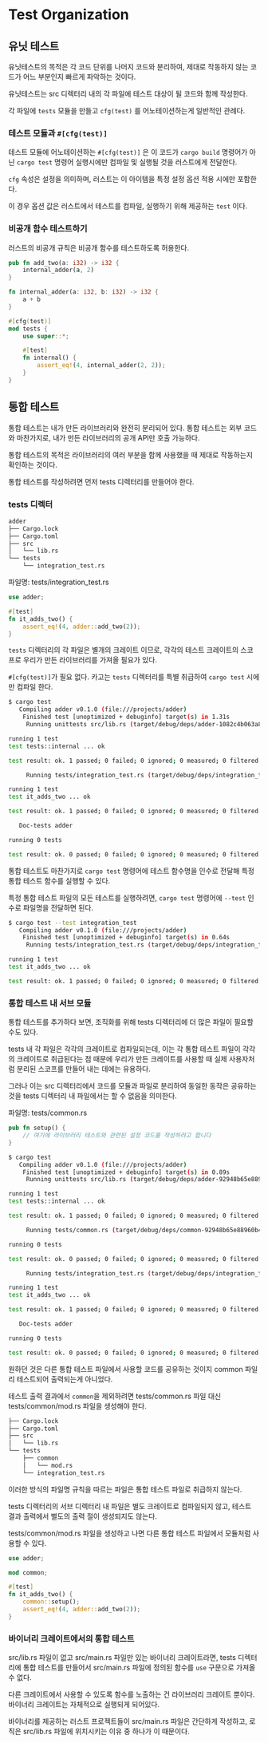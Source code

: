 # Test Organization

## 유닛 테스트

유닛테스트의 목적은 각 코드 단위를 나머지 코드와 분리하여, 제대로 작동하지 않는 코드가 어느 부분인지 빠르게 파악하는 것이다.

유닛테스트는 src 디렉터리 내의 각 파일에 테스트 대상이 될 코드와 함께 작성한다.

각 파일에 `tests` 모듈을 만들고 `cfg(test)` 를 어노테이션하는게 일반적인 관례다.

### 테스트 모듈과 `#[cfg(test)]`

테스트 모듈에 어노테이션하는 `#[cfg(test)]` 은 이 코드가 `cargo build` 명령어가 아닌 `cargo test` 명령어 실행시에만 컴파일 및 실행될 것을 러스트에게 전달한다.

`cfg` 속성은 설정을 의미하며, 러스트는 이 아이템을 특정 설정 옵션 적용 시에만 포함한다.

이 경우 옵션 값은 러스트에서 테스트를 컴파일, 실행하기 위해 제공하는 `test` 이다.

### 비공개 함수 테스트하기

러스트의 비공개 규칙은 비공개 함수를 테스트하도록 허용한다.

```rust
pub fn add_two(a: i32) -> i32 {
    internal_adder(a, 2)
}

fn internal_adder(a: i32, b: i32) -> i32 {
    a + b
}

#[cfg(test)]
mod tests {
    use super::*;

    #[test]
    fn internal() {
        assert_eq!(4, internal_adder(2, 2));
    }
}
```

## 통합 테스트

통합 테스트는 내가 만든 라이브러리와 완전히 분리되어 있다. 통합 테스트는 외부 코드와 마찬가지로, 내가 만든 라이브러리의 공개 API만 호출 가능하다.

통합 테스트의 목적은 라이브러리의 여러 부분을 함께 사용했을 때 제대로 작동하는지 확인하는 것이다.

통합 테스트를 작성하려면 먼저 tests 디렉터리를 만들어야 한다.

### tests 디렉터

```bash
adder
├── Cargo.lock
├── Cargo.toml
├── src
│   └── lib.rs
└── tests
    └── integration_test.rs
```

파일명: tests/integration_test.rs

```rust
use adder;

#[test]
fn it_adds_two() {
    assert_eq!(4, adder::add_two(2));
}
```

`tests` 디렉터리의 각 파일은 별개의 크레이트 이므로, 각각의 테스트 크레이트의 스코프로 우리가 만든 라이브러리를 가져올 필요가 있다.

`#[cfg(test)]`가 필요 없다. 카고는 `tests` 디렉터리를 특별 취급하여 `cargo test` 시에만 컴파일 한다.

```bash
$ cargo test
   Compiling adder v0.1.0 (file:///projects/adder)
    Finished test [unoptimized + debuginfo] target(s) in 1.31s
     Running unittests src/lib.rs (target/debug/deps/adder-1082c4b063a8fbe6)

running 1 test
test tests::internal ... ok

test result: ok. 1 passed; 0 failed; 0 ignored; 0 measured; 0 filtered out; finished in 0.00s

     Running tests/integration_test.rs (target/debug/deps/integration_test-1082c4b063a8fbe6)

running 1 test
test it_adds_two ... ok

test result: ok. 1 passed; 0 failed; 0 ignored; 0 measured; 0 filtered out; finished in 0.00s

   Doc-tests adder

running 0 tests

test result: ok. 0 passed; 0 failed; 0 ignored; 0 measured; 0 filtered out; finished in 0.00s
```

통합 테스트도 마찬가지로 `cargo test` 명령어에 테스트 함수명을 인수로 전달해 특정 통합 테스트 함수를 실행할 수 있다.

특정 통합 테스트 파일의 모든 테스트를 실행하려면, `cargo test` 명령어에 `--test` 인수로 파일명을 전달하면 된다.

```bash
$ cargo test --test integration_test
   Compiling adder v0.1.0 (file:///projects/adder)
    Finished test [unoptimized + debuginfo] target(s) in 0.64s
     Running tests/integration_test.rs (target/debug/deps/integration_test-82e7799c1bc62298)

running 1 test
test it_adds_two ... ok

test result: ok. 1 passed; 0 failed; 0 ignored; 0 measured; 0 filtered out; finished in 0.00s
```

### 통합 테스트 내 서브 모듈

통합 테스트를 추가하다 보면, 조직화를 위해 tests 디렉터리에 더 많은 파일이 필요할 수도 있다.

tests 내 각 파일은 각각의 크레이트로 컴파일되는데, 이는 각 통합 테스트 파일이 각각의 크레이트로 취급된다는 점 때문에 우리가 만든 크레이트를 사용할 때 실제 사용자처럼 분리된 스코프를 만들어 내는 데에는 유용하다.

그러나 이는 src 디렉터리에서 코드를 모듈과 파일로 분리하여 동일한 동작은 공유하는 것을 tests 디렉터리 내 파일에서는 할 수 없음을 의미한다.

파일명: tests/common.rs

```rust
pub fn setup() {
    // 여기에 라이브러리 테스트와 관련된 설정 코드를 작성하려고 합니다
}
```

```bash
$ cargo test
   Compiling adder v0.1.0 (file:///projects/adder)
    Finished test [unoptimized + debuginfo] target(s) in 0.89s
     Running unittests src/lib.rs (target/debug/deps/adder-92948b65e88960b4)

running 1 test
test tests::internal ... ok

test result: ok. 1 passed; 0 failed; 0 ignored; 0 measured; 0 filtered out; finished in 0.00s

     Running tests/common.rs (target/debug/deps/common-92948b65e88960b4)

running 0 tests

test result: ok. 0 passed; 0 failed; 0 ignored; 0 measured; 0 filtered out; finished in 0.00s

     Running tests/integration_test.rs (target/debug/deps/integration_test-92948b65e88960b4)

running 1 test
test it_adds_two ... ok

test result: ok. 1 passed; 0 failed; 0 ignored; 0 measured; 0 filtered out; finished in 0.00s

   Doc-tests adder

running 0 tests

test result: ok. 0 passed; 0 failed; 0 ignored; 0 measured; 0 filtered out; finished in 0.00s

```

원하던 것은 다른 통합 테스트 파일에서 사용할 코드를 공유하는 것이지 common 파일리 테스트되어 출력되는게 아니었다.

테스트 출력 결과에서 `common`을 제외하려면 tests/common.rs 파일 대신 tests/common/mod.rs 파일을 생성해야 한다.

```bash
├── Cargo.lock
├── Cargo.toml
├── src
│   └── lib.rs
└── tests
    ├── common
    │   └── mod.rs
    └── integration_test.rs
```

이러한 방식의 파일명 규칙을 따르는 파일은 통합 테스트 파일로 취급하지 않는다.

tests 디렉터리의 서브 디렉터리 내 파일은 별도 크레이트로 컴파일되지 않고, 테스트 결과 출력에서 별도의 출력 절이 생성되지도 않는다.

tests/common/mod.rs 파일을 생성하고 나면 다른 통합 테스트 파일에서 모듈처럼 사용할 수 있다.

```rust
use adder;

mod common;

#[test]
fn it_adds_two() {
    common::setup();
    assert_eq!(4, adder::add_two(2));
}
```

### 바이너리 크레이트에서의 통합 테스트

src/lib.rs 파일이 없고 src/main.rs 파일만 있는 바이너리 크레이트라면, tests 디렉터리에 통합 테스트를 만들어서 src/main.rs 파일에 정의된 함수를 `use` 구문으로 가져올 수 없다.

다른 크레이트에서 사용할 수 있도록 함수를 노출하는 건 라이브러리 크레이트 뿐이다. 바이너리 크레이트는 자체적으로 실행되게 되어있다.

바이너리를 제공하는 러스트 프로젝트들이 src/main.rs 파일은 간단하게 작성하고, 로직은 src/lib.rs 파일에 위치시키는 이유 중 하나가 이 때문이다.
